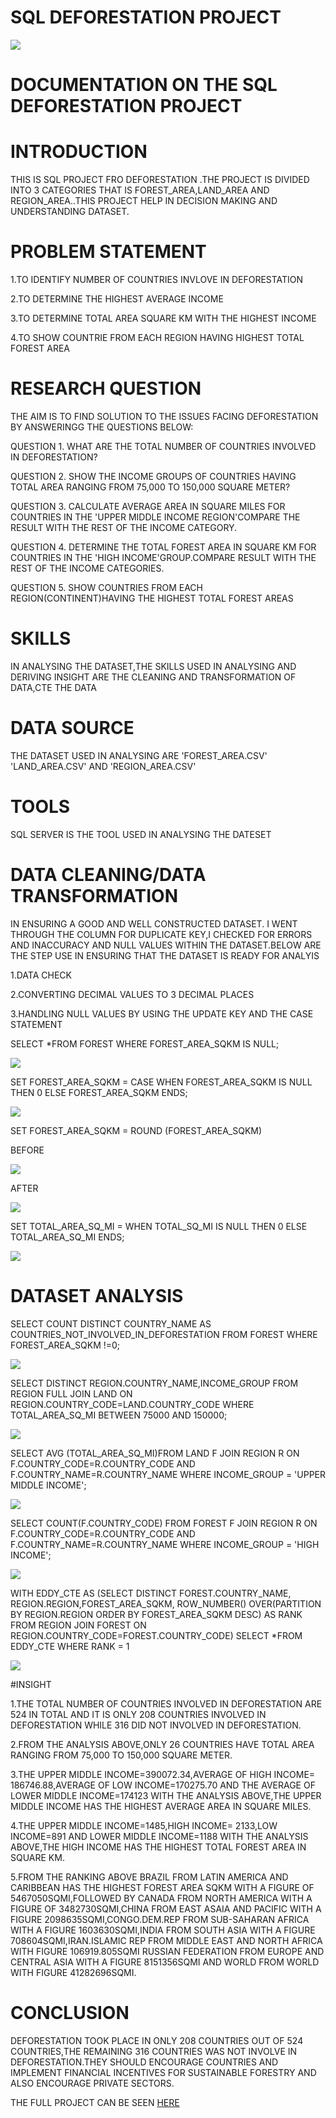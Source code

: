 # SQL DEFORESTATION PROJECT

![](https://github.com/akpanmary46/SQL1/blob/main/IMAGE%20OF%20DEFORESTATION.png)

# DOCUMENTATION ON THE SQL DEFORESTATION PROJECT

# INTRODUCTION
THIS IS SQL PROJECT FRO DEFORESTATION .THE PROJECT IS DIVIDED INTO 3 CATEGORIES THAT IS FOREST_AREA,LAND_AREA AND REGION_AREA..THIS PROJECT HELP IN DECISION MAKING AND UNDERSTANDING DATASET.

# PROBLEM STATEMENT
1.TO IDENTIFY NUMBER OF COUNTRIES INVLOVE IN DEFORESTATION

2.TO DETERMINE THE HIGHEST AVERAGE INCOME

3.TO DETERMINE TOTAL AREA SQUARE KM WITH THE HIGHEST INCOME

4.TO SHOW COUNTRIE FROM EACH REGION HAVING HIGHEST TOTAL FOREST AREA


# RESEARCH QUESTION
THE AIM IS TO FIND SOLUTION TO THE ISSUES FACING DEFORESTATION BY ANSWERINGG THE QUESTIONS BELOW:

QUESTION 1. WHAT ARE THE TOTAL NUMBER OF COUNTRIES INVOLVED IN DEFORESTATION?

QUESTION 2. SHOW THE INCOME GROUPS OF COUNTRIES HAVING TOTAL AREA RANGING FROM 75,000 TO 150,000 SQUARE METER?

QUESTION 3. CALCULATE AVERAGE AREA IN SQUARE MILES FOR COUNTRIES IN THE 'UPPER MIDDLE INCOME REGION'COMPARE THE RESULT WITH THE REST OF THE INCOME CATEGORY.

QUESTION 4. DETERMINE THE TOTAL FOREST AREA IN SQUARE KM FOR COUNTRIES IN THE 'HIGH INCOME'GROUP.COMPARE RESULT WITH THE REST OF THE  INCOME  CATEGORIES.

QUESTION 5. SHOW COUNTRIES FROM EACH REGION(CONTINENT)HAVING THE HIGHEST TOTAL FOREST AREAS

# SKILLS
IN ANALYSING THE DATASET,THE SKILLS USED IN ANALYSING AND DERIVING INSIGHT ARE THE CLEANING AND TRANSFORMATION OF DATA,CTE THE DATA 

# DATA SOURCE
THE DATASET USED IN ANALYSING ARE 'FOREST_AREA.CSV' 'LAND_AREA.CSV' AND 'REGION_AREA.CSV'

# TOOLS
SQL SERVER IS THE TOOL USED IN ANALYSING THE DATESET

# DATA CLEANING/DATA TRANSFORMATION
IN ENSURING A GOOD AND WELL CONSTRUCTED DATASET. I WENT THROUGH THE COLUMN FOR DUPLICATE KEY,I CHECKED FOR ERRORS AND INACCURACY AND NULL VALUES WITHIN THE DATASET.BELOW ARE THE STEP USE IN ENSURING THAT THE DATASET IS READY FOR ANALYIS 

1.DATA CHECK

2.CONVERTING DECIMAL VALUES TO 3 DECIMAL PLACES 

3.HANDLING NULL VALUES BY USING THE UPDATE KEY AND THE CASE STATEMENT

SELECT *FROM FOREST WHERE FOREST_AREA_SQKM IS NULL;

![](https://github.com/akpanmary46/SQL1/blob/main/DATA%20CLEANING%201.png)

SET FOREST_AREA_SQKM = CASE WHEN FOREST_AREA_SQKM IS NULL THEN 0
 ELSE FOREST_AREA_SQKM
 ENDS;

![](https://github.com/akpanmary46/SQL1/blob/main/CLEANING%202.png)

SET FOREST_AREA_SQKM = ROUND (FOREST_AREA_SQKM)


BEFORE

![](https://github.com/akpanmary46/SQL1/blob/main/DIRTY%20DATA%20DECIMAL.png)

AFTER

![](https://github.com/akpanmary46/SQL1/blob/main/CLEAN%20DECIMAL.png)

SET TOTAL_AREA_SQ_MI = WHEN TOTAL_SQ_MI IS NULL THEN 0
 ELSE TOTAL_AREA_SQ_MI
 ENDS;
 
 ![](https://github.com/akpanmary46/SQL1/blob/main/CLEAN%20LAND%20WHEN%20IS%200.png)

# DATASET ANALYSIS

SELECT COUNT DISTINCT COUNTRY_NAME AS COUNTRIES_NOT_INVOLVED_IN_DEFORESTATION FROM FOREST WHERE FOREST_AREA_SQKM !=0; 
  
![](https://github.com/akpanmary46/SQL1/blob/main/SQL%20PROJECT%201.png)

SELECT DISTINCT REGION.COUNTRY_NAME,INCOME_GROUP FROM REGION FULL JOIN LAND ON REGION.COUNTRY_CODE=LAND.COUNTRY_CODE
WHERE TOTAL_AREA_SQ_MI BETWEEN 75000 AND 150000;

![](https://github.com/akpanmary46/SQL1/blob/main/SQL%20PROJECT%20Q2.JPG)

SELECT AVG (TOTAL_AREA_SQ_MI)FROM LAND F
JOIN REGION R ON F.COUNTRY_CODE=R.COUNTRY_CODE AND F.COUNTRY_NAME=R.COUNTRY_NAME
WHERE INCOME_GROUP = 'UPPER MIDDLE INCOME';

![](https://github.com/akpanmary46/SQL1/blob/main/SQL%20PROJECT%20Q3.png)

SELECT COUNT(F.COUNTRY_CODE) FROM FOREST F
JOIN REGION R ON F.COUNTRY_CODE=R.COUNTRY_CODE AND F.COUNTRY_NAME=R.COUNTRY_NAME
WHERE INCOME_GROUP = 'HIGH INCOME';

![](https://github.com/akpanmary46/SQL1/blob/main/SQL%20PROJECT%20Q4.png)

WITH EDDY_CTE AS
(SELECT  DISTINCT FOREST.COUNTRY_NAME, REGION.REGION,FOREST_AREA_SQKM,
ROW_NUMBER() OVER(PARTITION BY REGION.REGION ORDER BY FOREST_AREA_SQKM DESC) AS RANK FROM REGION
JOIN FOREST ON REGION.COUNTRY_CODE=FOREST.COUNTRY_CODE)
SELECT *FROM EDDY_CTE
WHERE RANK = 1

![](https://github.com/akpanmary46/SQL1/blob/main/SQL%20PROJECT%20Q5.png)


#INSIGHT

1.THE TOTAL NUMBER OF COUNTRIES INVOLVED IN DEFORESTATION ARE 524 IN TOTAL AND IT IS ONLY 208 COUNTRIES INVOLVED IN DEFORESTATION WHILE 316 DID NOT INVOLVED IN DEFORESTATION.

2.FROM THE ANALYSIS ABOVE,ONLY 26 COUNTRIES HAVE TOTAL AREA RANGING FROM 75,000 TO 150,000 SQUARE METER.

3.THE UPPER MIDDLE INCOME=390072.34,AVERAGE OF HIGH INCOME= 186746.88,AVERAGE OF LOW INCOME=170275.70 AND THE AVERAGE OF LOWER MIDDLE INCOME=174123 WITH THE ANALYSIS ABOVE,THE UPPER MIDDLE INCOME HAS THE HIGHEST AVERAGE AREA IN SQUARE MILES.

4.THE UPPER MIDDLE INCOME=1485,HIGH INCOME= 2133,LOW INCOME=891 AND LOWER MIDDLE INCOME=1188 WITH THE ANALYSIS ABOVE,THE HIGH INCOME HAS THE HIGHEST TOTAL FOREST AREA IN SQUARE KM.

5.FROM THE RANKING ABOVE BRAZIL FROM LATIN AMERICA AND CARIBBEAN HAS THE HIGHEST FOREST AREA SQKM WITH A FIGURE OF 5467050SQMI,FOLLOWED BY CANADA FROM NORTH AMERICA WITH A FIGURE OF 3482730SQMI,CHINA FROM EAST ASAIA AND PACIFIC WITH A FIGURE 2098635SQMI,CONGO.DEM.REP FROM SUB-SAHARAN AFRICA WITH A FIGURE 1603630SQMI,INDIA FROM SOUTH ASIA WITH A FIGURE 708604SQMI,IRAN.ISLAMIC REP FROM MIDDLE EAST AND NORTH AFRICA WITH FIGURE 106919.805SQMI RUSSIAN FEDERATION FROM EUROPE AND CENTRAL ASIA WITH A FIGURE 8151356SQMI AND WORLD FROM WORLD WITH FIGURE 41282696SQMI.

# CONCLUSION
DEFORESTATION TOOK PLACE IN ONLY 208 COUNTRIES OUT OF 524 COUNTRIES,THE REMAINING 316 COUNTRIES WAS NOT INVOLVE IN DEFORESTATION.THEY SHOULD ENCOURAGE COUNTRIES AND IMPLEMENT FINANCIAL INCENTIVES FOR SUSTAINABLE FORESTRY AND ALSO ENCOURAGE PRIVATE SECTORS.











THE FULL PROJECT CAN BE SEEN [HERE](https://github.com/akpanmary46/SQL1/blob/main/PROJECT%20WORK.sql)
